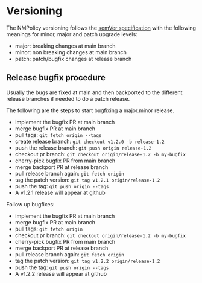 # Versioning

The NMPolicy versioning follows the [semVer specification](https://semver.org/#semantic-versioning-specification-semver)
with the following meanings for minor, major and patch upgrade levels:

- major: breaking changes at main branch
- minor: non breaking changes at main branch
- patch: patch/bugfix changes at release branch


## Release bugfix procedure

Usually the bugs are fixed at main and then backported to the different 
release branches if needed to do a patch release.

The following are the steps to start bugfixing a major.minor release.

- implement the bugfix PR at main branch
- merge bugfix PR at main branch
- pull tags: `git fetch origin --tags`
- create release branch: `git checkout v1.2.0 -b release-1.2`
- push the release branch: `git push origin release-1.2`
- checkout pr branch: `git checkout origin/release-1.2 -b my-bugfix`
- cherry-pick bugfix PR from main branch 
- merge backport PR at release branch
- pull release branch again: `git fetch origin`
- tag the patch version: `git tag v1.2.1 origin/release-1.2`
- push the tag: `git push origin --tags`
- A v1.2.1 release will appear at github

Follow up bugfixes:

- implement the bugfix PR at main branch
- merge bugfix PR at main branch
- pull tags: `git fetch origin`
- checkout pr branch: `git checkout origin/release-1.2 -b my-bugfix`
- cherry-pick bugfix PR from main branch 
- merge backport PR at release branch
- pull release branch again: `git fetch origin`
- tag the patch version: `git tag v1.2.2 origin/release-1.2`
- push the tag: `git push origin --tags`
- A v1.2.2 release will appear at github
